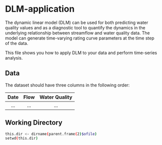# DLM-application

The dynamic linear model (DLM) can be used for both predicting water quality values and as a diagnostic tool to quantify the dynamics in the underlying relationship between streamflow and water quality data. The model can generate time-varying rating curve parameters at the time step of the data.

This file shows you how to apply DLM to your data and perform time-series analysis.

## Data
The dataset should have three columns in the following order:

| Date | Flow | Water Quality |
| :--------: | :------: | :----: |
|    ...   |  ...   |  ...  |


## Working Directory
```bash
this.dir <- dirname(parent.frame(2)$ofile)
setwd(this.dir)
```
